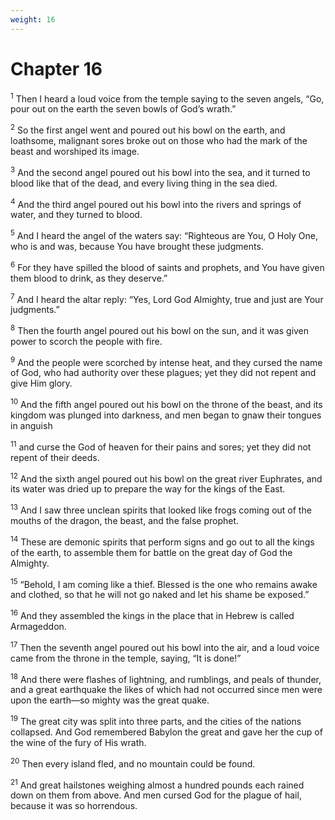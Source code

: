 ```yaml
---
weight: 16
---
```


# Chapter 16

<sup>1</sup> Then I heard a loud voice from the temple saying to the seven angels, “Go, pour out on the earth the seven bowls of God’s wrath.” 

<sup>2</sup> So the first angel went and poured out his bowl on the earth, and loathsome, malignant sores broke out on those who had the mark of the beast and worshiped its image. 

<sup>3</sup> And the second angel poured out his bowl into the sea, and it turned to blood like that of the dead, and every living thing in the sea died. 

<sup>4</sup> And the third angel poured out his bowl into the rivers and springs of water, and they turned to blood. 

<sup>5</sup> And I heard the angel of the waters say: “Righteous are You, O Holy One, who is and was, because You have brought these judgments. 

<sup>6</sup> For they have spilled the blood of saints and prophets, and You have given them blood to drink, as they deserve.” 

<sup>7</sup> And I heard the altar reply: “Yes, Lord God Almighty, true and just are Your judgments.” 

<sup>8</sup> Then the fourth angel poured out his bowl on the sun, and it was given power to scorch the people with fire. 

<sup>9</sup> And the people were scorched by intense heat, and they cursed the name of God, who had authority over these plagues; yet they did not repent and give Him glory. 

<sup>10</sup> And the fifth angel poured out his bowl on the throne of the beast, and its kingdom was plunged into darkness, and men began to gnaw their tongues in anguish 

<sup>11</sup> and curse the God of heaven for their pains and sores; yet they did not repent of their deeds. 

<sup>12</sup> And the sixth angel poured out his bowl on the great river Euphrates, and its water was dried up to prepare the way for the kings of the East. 

<sup>13</sup> And I saw three unclean spirits that looked like frogs coming out of the mouths of the dragon, the beast, and the false prophet. 

<sup>14</sup> These are demonic spirits that perform signs and go out to all the kings of the earth, to assemble them for battle on the great day of God the Almighty. 

<sup>15</sup> “Behold, I am coming like a thief. Blessed is the one who remains awake and clothed, so that he will not go naked and let his shame be exposed.” 

<sup>16</sup> And they assembled the kings in the place that in Hebrew is called Armageddon. 

<sup>17</sup> Then the seventh angel poured out his bowl into the air, and a loud voice came from the throne in the temple, saying, “It is done!” 

<sup>18</sup> And there were flashes of lightning, and rumblings, and peals of thunder, and a great earthquake the likes of which had not occurred since men were upon the earth—so mighty was the great quake. 

<sup>19</sup> The great city was split into three parts, and the cities of the nations collapsed. And God remembered Babylon the great and gave her the cup of the wine of the fury of His wrath. 

<sup>20</sup> Then every island fled, and no mountain could be found. 

<sup>21</sup> And great hailstones weighing almost a hundred pounds each rained down on them from above. And men cursed God for the plague of hail, because it was so horrendous. 


